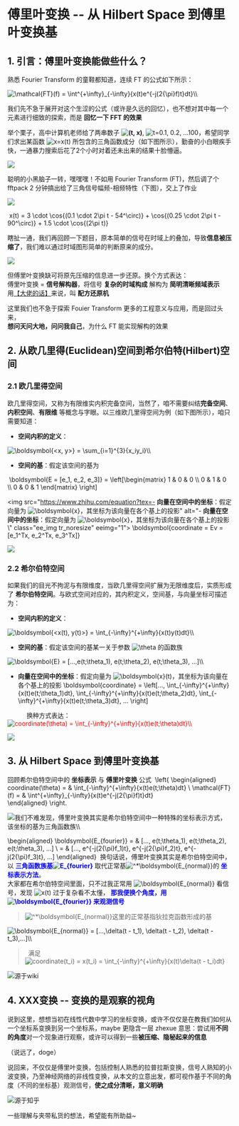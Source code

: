 # 傅里叶变换 -- 从 Hilbert Space 到傅里叶变换基

## 1. 引言：傅里叶变换能做些什么？

熟悉 Fourier Transform 的童鞋都知道，连续 FT 的公式如下所示：

<img src="https://www.zhihu.com/equation?tex=\mathcal{FT}(f) = \int^{+\infty}_{-\infty}{x(t)e^{-j(2{\pi}f)t}dt}" alt="\mathcal{FT}(f) = \int^{+\infty}_{-\infty}{x(t)e^{-j(2{\pi}f)t}dt}\\" class="ee_img tr_noresize" eeimg="1">


我们先不急于展开对这个生涩的公式（或许是久远的回忆），也不想对其中每一个元素进行细致的探索，而是 **回忆一下 FFT 的效果**

举个栗子，高中计算机老师给了两串数子 **<img src="https://www.zhihu.com/equation?tex=(t, x)" alt="(t, x)" class="ee_img tr_noresize" eeimg="1">**, <img src="https://www.zhihu.com/equation?tex=t=0.1, 0.2, ...100" alt="t=0.1, 0.2, ...100" class="ee_img tr_noresize" eeimg="1">，希望同学们求出某函数 <img src="https://www.zhihu.com/equation?tex=x=x(t)" alt="x=x(t)" class="ee_img tr_noresize" eeimg="1"> 所包含的三角函数成分（如下图所示），勤奋的小白眼疾手快，一通暴力搜索后花了2个小时对着还未出来的结果十脸懵逼。

![](./figs/2022-01-23-21-00-10.png)

聪明的小黑脑子一转，嘿嘿嘿！不如用 Fourier Transform (FT)，然后调了个 fftpack 2 分钟搞出给了三角信号幅频-相频特性（下图），交上了作业

![](./figs/2022-01-23-21-01-08.png)

<img src="https://www.zhihu.com/equation?tex=" alt="" class="ee_img tr_noresize" eeimg="1">
x(t) = 3 \cdot \cos{(0.1 \cdot 2\pi t - 54^\circ)} + \cos{(0.25 \cdot 2\pi t - 90^\circ)} + 1.5 \cdot \cos{(2\pi t)}
<img src="https://www.zhihu.com/equation?tex=" alt="" class="ee_img tr_noresize" eeimg="1">

瞎扯一通，我们再回顾一下题目，原本简单的信号在时域上的叠加，导致**信息被压缩了**，我们难以通过时域图形简单的判断原来的成分。  

![](./figs/2022-01-23-21-13-13.png)

但傅里叶变换缺可将原先压缩的信息进一步还原。换个方式表达：  
傅里叶变换 = **信号解构器**，将信号 **复杂的时域构成** 解构为 **简明清晰频域表示**  
用[【大佬的话】](https://www.zhihu.com/question/279808864/answer/498939249)来说，叫 **配方还原机**  

这里我们也不急于探索 Fouier Transform 更多的工程意义与应用，而是回过头来，  
**想问天问大地，问问我自己**，为什么 FT 能实现解构的效果

## 2. 从欧几里得(Euclidean)空间到希尔伯特(Hilbert)空间

### 2.1 欧几里得空间

欧几里得空间，又称为有限维实内积完备空间，当然了，咱不需要纠结**完备空间**、**内积空间**、**有限维** 等概念与字眼。以三维欧几里得空间为例（如下图所示），咱只需要知道：

- **空间内积的定义**：

<img src="https://www.zhihu.com/equation?tex=\boldsymbol{<x, y>} = \sum_{i=1}^{3}{x_iy_i}" alt="\boldsymbol{<x, y>} = \sum_{i=1}^{3}{x_iy_i}\\" class="ee_img tr_noresize" eeimg="1">

- **空间的基**：假定该空间的基为
<img src="https://www.zhihu.com/equation?tex=" alt="" class="ee_img tr_noresize" eeimg="1">
\boldsymbol{E = [e_1, e_2, e_3]} =
\left[\begin{matrix}
1 & 0 & 0 \\
0 & 1 & 0 \\
0 & 0 & 1
\end{matrix} \right]

<img src="https://www.zhihu.com/equation?tex=- **向量在空间中的坐标**：假定向量为 <img src="https://www.zhihu.com/equation?tex=\boldsymbol{x}" alt="\boldsymbol{x}" class="ee_img tr_noresize" eeimg="1">，其坐标为该向量在各个基上的投影" alt="- **向量在空间中的坐标**：假定向量为 <img src="https://www.zhihu.com/equation?tex=\boldsymbol{x}" alt="\boldsymbol{x}" class="ee_img tr_noresize" eeimg="1">，其坐标为该向量在各个基上的投影\\" class="ee_img tr_noresize" eeimg="1">
\boldsymbol{coordinate = Ev = [e_1^Tx, e_2^Tx, e_3^Tx]}<img src="https://www.zhihu.com/equation?tex=" alt="" class="ee_img tr_noresize" eeimg="1">

![](./figs/2022-01-23-21-25-36.png)

### 2.2 希尔伯特空间

如果我们的目光不拘泥与有限维度，当欧几里得空间扩展为无限维度后，实质形成了 **希尔伯特空间**。与欧式空间对应的，其内积定义，空间基，与向量坐标可描述为：

- **空间内积的定义**：

<img src="https://www.zhihu.com/equation?tex=\boldsymbol{<x(t), y(t)>} = \int_{-\infty}^{+\infty}{x(t)y(t)dt}" alt="\boldsymbol{<x(t), y(t)>} = \int_{-\infty}^{+\infty}{x(t)y(t)dt}\\" class="ee_img tr_noresize" eeimg="1">

- **空间的基**：假定该空间的基某一关于参数 <img src="https://www.zhihu.com/equation?tex=\theta" alt="\theta" class="ee_img tr_noresize" eeimg="1"> 的函数族

<img src="https://www.zhihu.com/equation?tex=\boldsymbol{E} = [...,e(t;\theta_1), e(t;\theta_2), e(t;\theta_3), ...]" alt="\boldsymbol{E} = [...,e(t;\theta_1), e(t;\theta_2), e(t;\theta_3), ...]\\" class="ee_img tr_noresize" eeimg="1">

- **向量在空间中的坐标**：假定向量为 <img src="https://www.zhihu.com/equation?tex=\boldsymbol{x}(t)" alt="\boldsymbol{x}(t)" class="ee_img tr_noresize" eeimg="1">，其坐标为该向量在各个基上的投影
<img src="https://www.zhihu.com/equation?tex=" alt="" class="ee_img tr_noresize" eeimg="1">\boldsymbol{coordinate} =
\left[...,
    \int_{-\infty}^{+\infty}{x(t)e(t;\theta_1)dt},
    \int_{-\infty}^{+\infty}{x(t)e(t;\theta_2)dt},
    \int_{-\infty}^{+\infty}{x(t)e(t;\theta_3)dt}, ...
\right]
<img src="https://www.zhihu.com/equation?tex=" alt="" class="ee_img tr_noresize" eeimg="1">
&emsp;&emsp;&ensp; 换种方式表达：
<font color=red>

<img src="https://www.zhihu.com/equation?tex=coordinate(\theta) = \int_{-\infty}^{+\infty}{x(t)e(t;\theta)dt}" alt="coordinate(\theta) = \int_{-\infty}^{+\infty}{x(t)e(t;\theta)dt}\\" class="ee_img tr_noresize" eeimg="1">

</font>

![](./figs/2022-01-23-21-27-03.png)

## 3. 从 Hilbert Space 到傅里叶变换基

回顾希尔伯特空间中的 **坐标表示** 与 **傅里叶变换** 公式
<img src="https://www.zhihu.com/equation?tex=" alt="" class="ee_img tr_noresize" eeimg="1"> \left\{
\begin{aligned}
coordinate(\theta) = & \int_{-\infty}^{+\infty}{x(t)e(t;\theta)dt} \\
\mathcal{FT}(f) = & \int^{+\infty}_{-\infty}{x(t)e^{-j(2{\pi}f)t}dt}  
\end{aligned}
\right.

<img src="https://www.zhihu.com/equation?tex=我们不难发现，傅里叶变换其实是希尔伯特空间中一种特殊的坐标表示方式，该坐标的基为三角函数族" alt="我们不难发现，傅里叶变换其实是希尔伯特空间中一种特殊的坐标表示方式，该坐标的基为三角函数族\\" class="ee_img tr_noresize" eeimg="1">

\begin{aligned}
\boldsymbol{E_{fourier}} = & [..., e(t;\theta_1), e(t;\theta_2), e(t;\theta_3), ...] \\
               = & [..., e^{-j(2{\pi}f_1)t}, e^{-j(2{\pi}f_2)t}, e^{-j(2{\pi}f_3)t}, ...]
\end{aligned}
<img src="https://www.zhihu.com/equation?tex=" alt="" class="ee_img tr_noresize" eeimg="1">
换句话说，傅里叶变换其实是希尔伯特空间中，以
<font color=blue>**三角函数族基<img src="https://www.zhihu.com/equation?tex=E_{fourier}" alt="E_{fourier}" class="ee_img tr_noresize" eeimg="1">**</font>
取代正常基<img src="https://www.zhihu.com/equation?tex=^*\boldsymbol{E_{normal}}" alt="^*\boldsymbol{E_{normal}}" class="ee_img tr_noresize" eeimg="1">的
<font color=blue>**坐标表示方法**</font>。  
大家都在希尔伯特空间里面，只不过我正常用 <img src="https://www.zhihu.com/equation?tex=\boldsymbol{E_{normal}}" alt="\boldsymbol{E_{normal}}" class="ee_img tr_noresize" eeimg="1"> 看信号，发现 <img src="https://www.zhihu.com/equation?tex=x(t)" alt="x(t)" class="ee_img tr_noresize" eeimg="1"> 过于复杂看不太懂，
<font color=blue>**那我便换个角度，用 <img src="https://www.zhihu.com/equation?tex=\boldsymbol{E_{fourier}}" alt="\boldsymbol{E_{fourier}}" class="ee_img tr_noresize" eeimg="1"> 来观测信号**</font>

> <img src="https://www.zhihu.com/equation?tex=^*\boldsymbol{E_{normal}}" alt="^*\boldsymbol{E_{normal}}" class="ee_img tr_noresize" eeimg="1">这里的正常基指狄拉克函数形成的基  
> 
<img src="https://www.zhihu.com/equation?tex=\boldsymbol{E_{normal}} = [...,\delta(t - t_1), \delta(t - t_2), \delta(t - t_3),...]" alt="\boldsymbol{E_{normal}} = [...,\delta(t - t_1), \delta(t - t_2), \delta(t - t_3),...]\\" class="ee_img tr_noresize" eeimg="1">

> &ensp;满足 <img src="https://www.zhihu.com/equation?tex=coordinate(t_i)  = x(t_i) = \int_{-\infty}^{+\infty}{x(t)\delta(t - t_i)dt}" alt="coordinate(t_i)  = x(t_i) = \int_{-\infty}^{+\infty}{x(t)\delta(t - t_i)dt}" class="ee_img tr_noresize" eeimg="1">

![源于wiki](./figs/Fourier_transform_time_and_frequency_domains_(small).gif)

## 4. XXX变换 -- 变换的是观察的视角

说到这里，想想当初在线性代数中学习的坐标变换，或许不仅仅是在教我们如何从一个坐标系变换到另一个坐标系，maybe 更隐含一层 zhexue 意思：尝试用**不同的角度**对一个现象进行观察，或许可以得到一些**被压缩、隐秘起来的信息**

（说远了，doge）

说回来，不仅仅是傅里叶变换，包括控制人熟悉的拉普拉斯变换，信号人熟知的小波变换，乃至神经网络的非线性变换，从本文的立意出发，都可视作基于不同的角度（不同的坐标基）观测信号，**使之成分清晰，意义明确**

![源于知乎](https://pic2.zhimg.com/80/cfae89c24cc167c028f02368ee509a68_720w.jpg?source=1940ef5c)

一些理解与夹带私货的想法，希望能有所助益~
